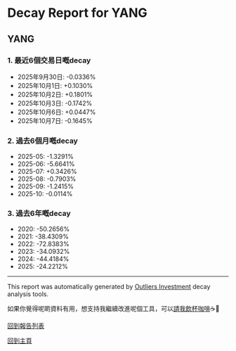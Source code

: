 # Decay Report for YANG

## YANG

### 1. 最近6個交易日嘅decay

- 2025年9月30日: -0.0336%
- 2025年10月1日: +0.1030%
- 2025年10月2日: +0.1801%
- 2025年10月3日: -0.1742%
- 2025年10月6日: +0.0447%
- 2025年10月7日: -0.1645%

### 2. 過去6個月嘅decay

- 2025-05: -1.3291%
- 2025-06: -5.6641%
- 2025-07: +0.3426%
- 2025-08: -0.7903%
- 2025-09: -1.2415%
- 2025-10: -0.0114%

### 3. 過去6年嘅decay

- 2020: -50.2656%
- 2021: -38.4309%
- 2022: -72.8383%
- 2023: -34.0932%
- 2024: -44.4184%
- 2025: -24.2212%

------------------------------
This report was automatically generated by [Outliers Investment](https://outliersecon.github.io/Outliers-Investment/) decay analysis tools.

如果你覺得呢啲資料有用，想支持我繼續改進呢個工具，可以[請我飲杯咖啡](https://buymeacoffee.com/outliersecon)☕🙏

[回到報告列表](https://outliersecon.github.io/Outliers-Investment/reports/reports_public)

[回到主頁](https://outliersecon.github.io/Outliers-Investment/)